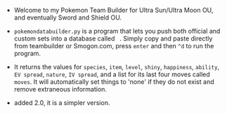 - Welcome to my Pokemon Team Builder for Ultra Sun/Ultra Moon OU, and eventually Sword and Shield OU.

- `pokemondatabuilder.py` is a program that lets you push both official and custom sets into a database called ` `.  Simply copy and paste directly from teambuilder or Smogon.com, press `enter` and then `^d` to run the program.  

- It returns the values for `species`, `item`, `level`, `shiny`, `happiness`, `ability`, `EV spread`, `nature`, `IV spread`, and a list for its last four moves called `moves`.  It will automatically set things to 'none' if they do not exist and remove extraneous information.

- added 2.0, it is a simpler version.
